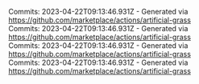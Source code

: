 Commits: 2023-04-22T09:13:46.931Z - Generated via https://github.com/marketplace/actions/artificial-grass
<br>
Commits: 2023-04-22T09:13:46.931Z - Generated via https://github.com/marketplace/actions/artificial-grass
<br>
Commits: 2023-04-22T09:13:46.931Z - Generated via https://github.com/marketplace/actions/artificial-grass
<br>
Commits: 2023-04-22T09:13:46.931Z - Generated via https://github.com/marketplace/actions/artificial-grass
<br>
